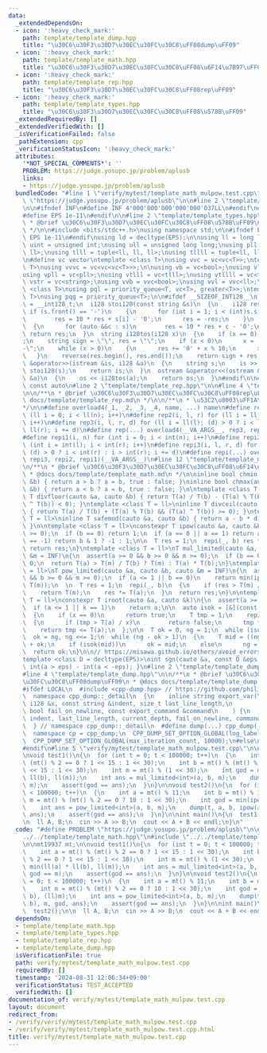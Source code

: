```yaml
---
data:
  _extendedDependsOn:
  - icon: ':heavy_check_mark:'
    path: template/template_dump.hpp
    title: "\u30C6\u30F3\u30D7\u30EC\u30FC\u30C8\uFF08dump\uFF09"
  - icon: ':heavy_check_mark:'
    path: template/template_math.hpp
    title: "\u30C6\u30F3\u30D7\u30EC\u30FC\u30C8\uFF08\u6F14\u7B97\uFF09"
  - icon: ':heavy_check_mark:'
    path: template/template_rep.hpp
    title: "\u30C6\u30F3\u30D7\u30EC\u30FC\u30C8\uFF08rep\uFF09"
  - icon: ':heavy_check_mark:'
    path: template/template_types.hpp
    title: "\u30C6\u30F3\u30D7\u30EC\u30FC\u30C8\uFF08\u578B\uFF09"
  _extendedRequiredBy: []
  _extendedVerifiedWith: []
  _isVerificationFailed: false
  _pathExtension: cpp
  _verificationStatusIcon: ':heavy_check_mark:'
  attributes:
    '*NOT_SPECIAL_COMMENTS*': ''
    PROBLEM: https://judge.yosupo.jp/problem/aplusb
    links:
    - https://judge.yosupo.jp/problem/aplusb
  bundledCode: "#line 1 \"verify/mytest/template_math_mulpow.test.cpp\"\n#define PROBLEM\
    \ \"https://judge.yosupo.jp/problem/aplusb\"\n\n#line 2 \"template/template_math.hpp\"\
    \n\n#ifndef INF\n#define INF 4'000'000'000'000'000'037LL\n#endif\n#ifndef EPS\n\
    #define EPS 1e-11\n#endif\n\n#line 2 \"template/template_types.hpp\"\n\n/**\n\
    \ * @brief \u30C6\u30F3\u30D7\u30EC\u30FC\u30C8\uFF08\u578B\uFF09\n * @docs docs/template/template_types.md\n\
    \ */\n\n#include <bits/stdc++.h>\nusing namespace std;\n\n#ifndef EPS\n#define\
    \ EPS 1e-11\n#endif\nusing ld = decltype(EPS);\n\nusing ll = long long;\nusing\
    \ uint = unsigned int;\nusing ull = unsigned long long;\nusing pll = pair<ll,\
    \ ll>;\nusing tlll = tuple<ll, ll, ll>;\nusing tllll = tuple<ll, ll, ll, ll>;\n\
    \n#define vc vector\ntemplate <class T>\nusing vvc = vc<vc<T>>;\ntemplate <class\
    \ T>\nusing vvvc = vc<vc<vc<T>>>;\n\nusing vb = vc<bool>;\nusing vl = vc<ll>;\n\
    using vpll = vc<pll>;\nusing vtlll = vc<tlll>;\nusing vtllll = vc<tllll>;\nusing\
    \ vstr = vc<string>;\nusing vvb = vvc<bool>;\nusing vvl = vvc<ll>;\n\ntemplate\
    \ <class T>\nusing pql = priority_queue<T, vc<T>, greater<T>>;\ntemplate <class\
    \ T>\nusing pqg = priority_queue<T>;\n\n#ifdef __SIZEOF_INT128__\n  using i128\
    \ = __int128_t;\n  i128 stoi128(const string &s)\n  {\n    i128 res = 0;\n   \
    \ if (s.front() == '-')\n    {\n      for (int i = 1; i < (int)s.size(); i++)\n\
    \        res = 10 * res + s[i] - '0';\n      res = -res;\n    }\n    else\n  \
    \  {\n      for (auto &&c : s)\n        res = 10 * res + c - '0';\n    }\n   \
    \ return res;\n  }\n  string i128tos(i128 x)\n  {\n    if (x == 0) return \"0\"\
    ;\n    string sign = \"\", res = \"\";\n    if (x < 0)\n      x = -x, sign = \"\
    -\";\n    while (x > 0)\n    {\n      res += '0' + x % 10;\n      x /= 10;\n \
    \   }\n    reverse(res.begin(), res.end());\n    return sign + res;\n  }\n  istream\
    \ &operator>>(istream &is, i128 &a)\n  {\n    string s;\n    is >> s;\n    a =\
    \ stoi128(s);\n    return is;\n  }\n  ostream &operator<<(ostream &os, const i128\
    \ &a)\n  {\n    os << i128tos(a);\n    return os;\n  }\n#endif\n\n#define cauto\
    \ const auto\n#line 2 \"template/template_rep.hpp\"\n\n#line 4 \"template/template_rep.hpp\"\
    \n\n/**\n * @brief \u30C6\u30F3\u30D7\u30EC\u30FC\u30C8\uFF08rep\uFF09\n * @docs\
    \ docs/template/template_rep.md\n */\n\n/**\n * \u53C2\u8003\uFF1A\n * https://trap.jp/post/1224/\n\
    */\n\n#define overload4(_1, _2, _3, _4, name, ...) name\n#define rep1(i, n) for\
    \ (ll i = 0; i < ll(n); i++)\n#define rep2(i, l, r) for (ll i = ll(l); i < ll(r);\
    \ i++)\n#define rep3(i, l, r, d) for (ll i = ll(l); (d) > 0 ? i < ll(r) : i >\
    \ ll(r); i += d)\n#define rep(...) overload4(__VA_ARGS__, rep3, rep2, rep1)(__VA_ARGS__)\n\
    #define repi1(i, n) for (int i = 0; i < int(n); i++)\n#define repi2(i, l, r) for\
    \ (int i = int(l); i < int(r); i++)\n#define repi3(i, l, r, d) for (int i = int(l);\
    \ (d) > 0 ? i < int(r) : i > int(r); i += d)\n#define repi(...) overload4(__VA_ARGS__,\
    \ repi3, repi2, repi1)(__VA_ARGS__)\n#line 12 \"template/template_math.hpp\"\n\
    \n/**\n * @brief \u30C6\u30F3\u30D7\u30EC\u30FC\u30C8\uFF08\u6F14\u7B97\uFF09\n\
    \ * @docs docs/template/template_math.md\n */\n\ninline bool chmin(auto &a, cauto\
    \ &b) { return a > b ? a = b, true : false; }\ninline bool chmax(auto &a, cauto\
    \ &b) { return a < b ? a = b, true : false; }\n\ntemplate <class T = ll>\ninline\
    \ T divfloor(cauto &a, cauto &b) { return T(a) / T(b) - (T(a) % T(b) && (T(a)\
    \ ^ T(b)) < 0); }\ntemplate <class T = ll>\ninline T divceil(cauto &a, cauto &b)\
    \ { return T(a) / T(b) + (T(a) % T(b) && (T(a) ^ T(b)) >= 0); }\ntemplate <class\
    \ T = ll>\ninline T safemod(cauto &a, cauto &b) { return a - b * divfloor(a, b);\
    \ }\n\ntemplate <class T = ll>\nconstexpr T ipow(cauto &a, cauto &b)\n{\n  assert(b\
    \ >= 0);\n  if (b == 0) return 1;\n  if (a == 0 || a == 1) return a;\n  if (a\
    \ == -1) return b & 1 ? -1 : 1;\n\n  T res = 1;\n  repi(_, b) res *= T(a);\n \
    \ return res;\n}\ntemplate <class T = ll>\nT mul_limited(cauto &a, cauto &b, cauto\
    \ &m = INF)\n{\n  assert(a >= 0 && b >= 0 && m >= 0);\n  if (b == 0)\n    return\
    \ 0;\n  return T(a) > T(m) / T(b) ? T(m) : T(a) * T(b);\n}\ntemplate <class T\
    \ = ll>\nT pow_limited(cauto &a, cauto &b, cauto &m = INF)\n{\n  assert(a >= 0\
    \ && b >= 0 && m >= 0);\n  if (a <= 1 || b == 0)\n    return min(ipow<T>(a, b),\
    \ T(m));\n  \n  T res = 1;\n  repi(_, b)\n  {\n    if (res > T(m) / T(a))\n  \
    \    return T(m);\n    res *= T(a);\n  }\n  return res;\n}\n\ntemplate <class\
    \ T = ll>\nconstexpr T iroot(cauto &a, cauto &k)\n{\n  assert(a >= 0 && k >= 1);\n\
    \  if (a <= 1 || k == 1)\n    return a;\n\n  auto isok = [&](const T &x) -> bool\n\
    \  {\n    if (x == 0)\n      return true;\n    T tmp = 1;\n    repi(_, k)\n  \
    \  {\n      if (tmp > T(a) / x)\n        return false;\n      tmp *= x;\n    }\n\
    \    return tmp <= T(a);\n  };\n\n  T ok = 0, ng = 1;\n  while (isok(ng))\n  \
    \  ok = ng, ng <<= 1;\n  while (ng - ok > 1)\n  {\n    T mid = ((ng - ok) >> 1)\
    \ + ok;\n    if (isok(mid))\n      ok = mid;\n    else\n      ng = mid;\n  }\n\
    \  return ok;\n}\n\n// https://misawa.github.io/others/avoid_errors/techniques_to_avoid_errors.html\n\
    template <class D = decltype(EPS)>\nint sgn(cauto &a, const D &eps = EPS) { return\
    \ int(a > eps) - int(a < -eps); }\n#line 2 \"template/template_dump.hpp\"\n\n\
    #line 4 \"template/template_dump.hpp\"\n\n/**\n * @brief \u30C6\u30F3\u30D7\u30EC\
    \u30FC\u30C8\uFF08dump\uFF09\n * @docs docs/template/template_dump.md\n */\n\n\
    #ifdef LOCAL\n  #include <cpp-dump.hpp> // https://github.com/philip82148/cpp-dump\n\
    \  namespace cpp_dump::_detail\n  {\n    inline string export_var(\n        const\
    \ i128 &x, const string &indent, size_t last_line_length,\n        size_t current_depth,\
    \ bool fail_on_newline, const export_command &command\n    ) {\n      return export_var(i128tos(x),\
    \ indent, last_line_length, current_depth, fail_on_newline, command);\n    }\n\
    \  } // namespace cpp_dump::_detail\n  #define dump(...) cpp_dump(__VA_ARGS__)\n\
    \  namespace cp = cpp_dump;\n  CPP_DUMP_SET_OPTION_GLOBAL(log_label_func, cp::log_label::line());\n\
    \  CPP_DUMP_SET_OPTION_GLOBAL(max_iteration_count, 10000);\n#else\n  #define dump(...)\n\
    #endif\n#line 5 \"verify/mytest/template_math_mulpow.test.cpp\"\n\nmt19937 mt;\n\
    \nvoid test1()\n{\n  for (int t = 0; t < 100000; t++)\n  {\n    int a = mt() %\
    \ (mt() % 2 == 0 ? 1 << 15 : 1 << 30);\n    int b = mt() % (mt() % 2 == 0 ? 1\
    \ << 15 : 1 << 30);\n    int m = mt() % (1 << 30);\n    int god = min(ll(a) *\
    \ ll(b), ll(m));\n    int ans = mul_limited<int>(a, b, m);\n    dump(t, god ==\
    \ m);\n    assert(god == ans);\n  }\n}\n\nvoid test2()\n{\n  for (int t = 0; t\
    \ < 100000; t++)\n  {\n    int a = mt() % 11;\n    int b = mt() % 19;\n    int\
    \ m = mt() % (mt() % 2 == 0 ? 10 : 1 << 30);\n    int god = min(ipow(a, b), (ll)m);\n\
    \    int ans = pow_limited<int>(a, b, m);\n    dump(t, a, b, ipow(a, b), m, god,\
    \ ans);\n    assert(god == ans);\n  }\n}\n\nint main()\n{\n  test1();\n  test2();\n\
    \n  ll A, B;\n  cin >> A >> B;\n  cout << A + B << endl;\n}\n"
  code: "#define PROBLEM \"https://judge.yosupo.jp/problem/aplusb\"\n\n#include \"\
    ../../template/template_math.hpp\"\n#include \"../../template/template_dump.hpp\"\
    \n\nmt19937 mt;\n\nvoid test1()\n{\n  for (int t = 0; t < 100000; t++)\n  {\n\
    \    int a = mt() % (mt() % 2 == 0 ? 1 << 15 : 1 << 30);\n    int b = mt() % (mt()\
    \ % 2 == 0 ? 1 << 15 : 1 << 30);\n    int m = mt() % (1 << 30);\n    int god =\
    \ min(ll(a) * ll(b), ll(m));\n    int ans = mul_limited<int>(a, b, m);\n    dump(t,\
    \ god == m);\n    assert(god == ans);\n  }\n}\n\nvoid test2()\n{\n  for (int t\
    \ = 0; t < 100000; t++)\n  {\n    int a = mt() % 11;\n    int b = mt() % 19;\n\
    \    int m = mt() % (mt() % 2 == 0 ? 10 : 1 << 30);\n    int god = min(ipow(a,\
    \ b), (ll)m);\n    int ans = pow_limited<int>(a, b, m);\n    dump(t, a, b, ipow(a,\
    \ b), m, god, ans);\n    assert(god == ans);\n  }\n}\n\nint main()\n{\n  test1();\n\
    \  test2();\n\n  ll A, B;\n  cin >> A >> B;\n  cout << A + B << endl;\n}"
  dependsOn:
  - template/template_math.hpp
  - template/template_types.hpp
  - template/template_rep.hpp
  - template/template_dump.hpp
  isVerificationFile: true
  path: verify/mytest/template_math_mulpow.test.cpp
  requiredBy: []
  timestamp: '2024-08-31 12:06:34+09:00'
  verificationStatus: TEST_ACCEPTED
  verifiedWith: []
documentation_of: verify/mytest/template_math_mulpow.test.cpp
layout: document
redirect_from:
- /verify/verify/mytest/template_math_mulpow.test.cpp
- /verify/verify/mytest/template_math_mulpow.test.cpp.html
title: verify/mytest/template_math_mulpow.test.cpp
---
```

